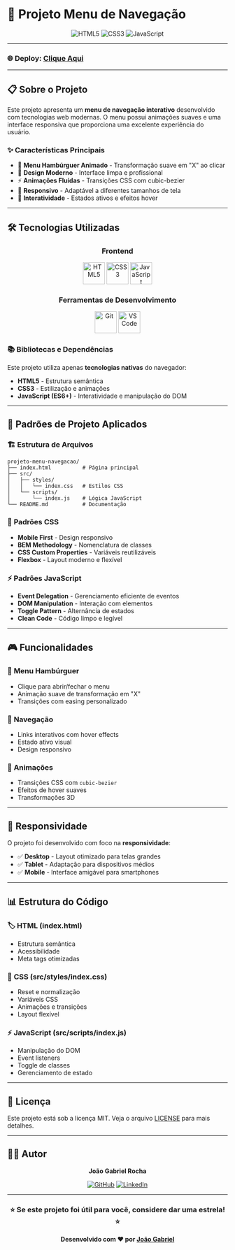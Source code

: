 # 🍔 Projeto Menu de Navegação

<div align="center">

![HTML5](https://img.shields.io/badge/HTML5-E34F26?style=for-the-badge&logo=html5&logoColor=white)
![CSS3](https://img.shields.io/badge/CSS3-1572B6?style=for-the-badge&logo=css3&logoColor=white)
![JavaScript](https://img.shields.io/badge/JavaScript-F7DF1E?style=for-the-badge&logo=javascript&logoColor=black)

</div>

---

### 🌐 **Deploy:** [Clique Aqui](https://projeto-menu-navegacao.vercel.app/)

---

## 📋 Sobre o Projeto

Este projeto apresenta um **menu de navegação interativo** desenvolvido com tecnologias web modernas. O menu possui animações suaves e uma interface responsiva que proporciona uma excelente experiência do usuário.

### ✨ Características Principais

- 🎯 **Menu Hambúrguer Animado** - Transformação suave em "X" ao clicar
- 🎨 **Design Moderno** - Interface limpa e profissional
- ⚡ **Animações Fluidas** - Transições CSS com cubic-bezier
- 📱 **Responsivo** - Adaptável a diferentes tamanhos de tela
- 🎪 **Interatividade** - Estados ativos e efeitos hover

---

## 🛠️ Tecnologias Utilizadas

<div align="center">

### Frontend
<img src="https://cdn.jsdelivr.net/gh/devicons/devicon/icons/html5/html5-original.svg" width="50" height="50" alt="HTML5"/>
<img src="https://cdn.jsdelivr.net/gh/devicons/devicon/icons/css3/css3-original.svg" width="50" height="50" alt="CSS3"/>
<img src="https://cdn.jsdelivr.net/gh/devicons/devicon/icons/javascript/javascript-original.svg" width="50" height="50" alt="JavaScript"/>

### Ferramentas de Desenvolvimento
<img src="https://cdn.jsdelivr.net/gh/devicons/devicon/icons/git/git-original.svg" width="50" height="50" alt="Git"/>
<img src="https://cdn.jsdelivr.net/gh/devicons/devicon/icons/vscode/vscode-original.svg" width="50" height="50" alt="VS Code"/>

</div>

### 📚 Bibliotecas e Dependências

Este projeto utiliza apenas **tecnologias nativas** do navegador:

- **HTML5** - Estrutura semântica
- **CSS3** - Estilização e animações
- **JavaScript (ES6+)** - Interatividade e manipulação do DOM

---

## 🎯 Padrões de Projeto Aplicados

### 🏗️ **Estrutura de Arquivos**
```
projeto-menu-navegacao/
├── index.html          # Página principal
├── src/
│   ├── styles/
│   │   └── index.css   # Estilos CSS
│   └── scripts/
│       └── index.js    # Lógica JavaScript
└── README.md           # Documentação
```

### 🎨 **Padrões CSS**
- **Mobile First** - Design responsivo
- **BEM Methodology** - Nomenclatura de classes
- **CSS Custom Properties** - Variáveis reutilizáveis
- **Flexbox** - Layout moderno e flexível

### ⚡ **Padrões JavaScript**
- **Event Delegation** - Gerenciamento eficiente de eventos
- **DOM Manipulation** - Interação com elementos
- **Toggle Pattern** - Alternância de estados
- **Clean Code** - Código limpo e legível

---

## 🎮 Funcionalidades

### 🍔 **Menu Hambúrguer**
- Clique para abrir/fechar o menu
- Animação suave de transformação em "X"
- Transições com easing personalizado

### 🧭 **Navegação**
- Links interativos com hover effects
- Estado ativo visual
- Design responsivo

### 🎨 **Animações**
- Transições CSS com `cubic-bezier`
- Efeitos de hover suaves
- Transformações 3D

---

## 📱 Responsividade

O projeto foi desenvolvido com foco na **responsividade**:

- ✅ **Desktop** - Layout otimizado para telas grandes
- ✅ **Tablet** - Adaptação para dispositivos médios
- ✅ **Mobile** - Interface amigável para smartphones

---

## 📊 Estrutura do Código

### 🏷️ **HTML (index.html)**
- Estrutura semântica
- Acessibilidade
- Meta tags otimizadas

### 🎨 **CSS (src/styles/index.css)**
- Reset e normalização
- Variáveis CSS
- Animações e transições
- Layout flexível

### ⚡ **JavaScript (src/scripts/index.js)**
- Manipulação do DOM
- Event listeners
- Toggle de classes
- Gerenciamento de estado

---

## 📝 Licença

Este projeto está sob a licença MIT. Veja o arquivo [LICENSE](LICENSE) para mais detalhes.

---

## 👨‍💻 Autor

<div align="center">

**João Gabriel Rocha**

[![GitHub](https://img.shields.io/badge/GitHub-100000?style=for-the-badge&logo=github&logoColor=white)](https://github.com/joaogabrieldev)
[![LinkedIn](https://img.shields.io/badge/LinkedIn-0077B5?style=for-the-badge&logo=linkedin&logoColor=white)](https://linkedin.com/in/joaogabrielrocha)

</div>

---

<div align="center">

### ⭐ Se este projeto foi útil para você, considere dar uma estrela! ⭐

**Desenvolvido com ❤️ por [João Gabriel](https://github.com/joaogabrieldev)**

</div>
